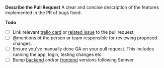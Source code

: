**Describe the Pull Request**
A clear and concise description of the features implemented in the PR of bugs fixed.

**Todo**

- [ ] Link relevant [trello card](https://trello.com/b/PA2LhlOh/sempo-dev) or [related issue](https://github.com/teamsempo/SempoBlockchain/issues) to the pull request
- [ ] @mentions of the person or team responsible for reviewing proposed changes.
- [ ] Ensure you've manually done QA on your pull request. This includes running the app, login, testing changes etc.
- [ ] Bump [backend](https://github.com/teamsempo/SempoBlockchain/blob/e3eb0f480e86d5a8ef2c1814127b70ff018671c4/config.py#L7) and/or [frontend](https://github.com/teamsempo/SempoBlockchain/blob/e3eb0f480e86d5a8ef2c1814127b70ff018671c4/app/package.json#L3) versions following Semver
